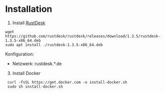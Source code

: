 # Installation

1. Install [RustDesk](https://github.com/rustdesk/rustdesk/releases)
````shell
wget https://github.com/rustdesk/rustdesk/releases/download/1.3.5/rustdesk-1.3.5-x86_64.deb
sudo apt install ./rustdesk-1.3.5-x86_64.deb
````
Konfiguration:
- Netzwerk: rustdesk.*.de

3. Install Docker

`````shell
 curl -fsSL https://get.docker.com -o install-docker.sh
 sudo sh install-docker.sh
`````
